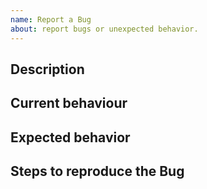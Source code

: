 ```yaml
---
name: Report a Bug
about: report bugs or unexpected behavior.
---
```


<!-- 
Thanks for your contribution! Please fill out this template as good as possible. 
Important: Contributing Guidelines can be found here: https://eclipse-tractusx.github.io/docs/oss/how-to-contribute
Checkout the repository README for process description. 
-->

## Description
<!-- A clear and concise description of what the bug is. Give as much hints as possible
- On which Environment did the bug occur
-->
## Current behaviour

## Expected behavior
<!-- A clear and concise description of what you expected to happen. -->

## Steps to reproduce the Bug
<!-- Please provide a clear procedure how to reproduce the bug. 
Important technical details: 
user information, screenshots, browser, app-version, environment, device, etc.
-->
